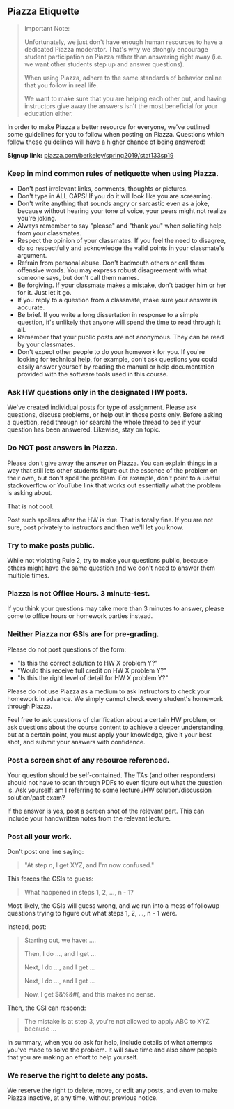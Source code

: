 ## Piazza Etiquette


> Important Note:
>
> Unfortunately, we just don't have enough human
> resources to have a dedicated Piazza moderator.
> That's why we strongly encourage student participation on Piazza 
> rather than answering right away 
> (i.e. we want other students step up and answer questions).
>
> When using Piazza, adhere to the same standards of behavior online 
> that you follow in real life.
>
> We want to make sure that you are helping each other out, and having 
> instructors give away the answers isn't the most beneficial for your 
> education either.


In order to make Piazza a better resource for everyone, we've outlined 
some guidelines for you to follow when posting on Piazza. Questions 
which follow these guidelines will have a higher chance of being answered!

__Signup link:__ [piazza.com/berkeley/spring2019/stat133sp19](piazza.com/berkeley/spring2019/stat133sp19)


### Keep in mind common rules of netiquette when using Piazza.

- Don't post irrelevant links, comments, thoughts or pictures.
- Don't type in ALL CAPS! If you do it will look like you are screaming.
- Don't write anything that sounds angry or sarcastic even as a joke, because without hearing your tone of voice, your peers might not realize you're joking.
- Always remember to say "please" and "thank you" when soliciting help from your classmates.
- Respect the opinion of your classmates. If you feel the need to disagree, do so respectfully and acknowledge the valid points in your classmate's argument.
- Refrain from personal abuse. Don't badmouth others or call them offensive words. You may express robust disagreement with what someone says, but don't call them names.
- Be forgiving. If your classmate makes a mistake, don't badger him or her for it. Just let it go.
- If you reply to a question from a classmate, make sure your answer is accurate.
- Be brief. If you write a long dissertation in response to a simple question, it's unlikely that anyone will spend the time to read through it all.
- Remember that your public posts are not anonymous. They can be read by your classmates.
- Don't expect other people to do your homework for you. If you're looking for technical help, for example, don't ask questions you could easily answer yourself by reading the manual or help documentation provided with the software tools used in this course. 



### Ask HW questions only in the designated HW posts.

We've created individual posts for type of assignment. 
Please ask questions, discuss problems, or help out in those posts only. 
Before asking a question, read through (or search) the whole thread to see 
if your question has been answered. Likewise, stay on topic. 



### Do NOT post answers in Piazza. 

Please don't give away the answer on Piazza. 
You can explain things in a way that still lets other students figure out 
the essence of the problem on their own, but don't spoil the problem. 
For example, don't point to a useful stackoverflow or YouTube link that 
works out essentially what the problem is asking about.

That is not cool.

Post such spoilers after the HW is due. That is totally fine. 
If you are not sure, post privately to instructors and then we'll let you know.



### Try to make posts public.

While not violating Rule 2, try to make your questions public, because 
others might have the same question and we don't need to answer them 
multiple times.



### Piazza is not Office Hours. 3 minute-test.

If you think your questions may take more than 3 minutes to answer, 
please come to office hours or homework parties instead.



### Neither Piazza nor GSIs are for pre-grading.

Please do not post questions of the form:

- "Is this the correct solution to HW X problem Y?"
- "Would this receive full credit on HW X problem Y?"
- "Is this the right level of detail for HW X problem Y?"

Please do not use Piazza as a medium to ask instructors to check your 
homework in advance. We simply cannot check every student's homework 
through Piazza.

Feel free to ask questions of clarification about a certain HW problem, 
or ask questions about the course content to achieve a deeper understanding, 
but at a certain point, you must apply your knowledge, give it your best shot, 
and submit your answers with confidence.



### Post a screen shot of any resource referenced.

Your question should be self-contained. The TAs (and other responders) 
should not have to scan through PDFs to even figure out what the question is. 
Ask yourself: am I referring to some lecture /HW solution/discussion solution/past exam?

If the answer is yes, post a screen shot of the relevant part. 
This can include your handwritten notes from the relevant lecture.



### Post all your work.

Don't post one line saying:

> "At step _n_, I get XYZ, and I'm now confused."

This forces the GSIs to guess:

> What happened in steps 1, 2, ..., n - 1?

Most likely, the GSIs will guess wrong, and we run into a mess of followup 
questions trying to figure out what steps 1, 2, ..., n - 1 were.

Instead, post:

> Starting out, we have: ....
>
> Then, I do ..., and I get ...
> 
> Next, I do ..., and I get ...
>
> Next, I do ..., and I get ...
>
> Now, I get $&%&#(, and this makes no sense.

Then, the GSI can respond:

> The mistake is at step 3, you're not allowed to apply ABC to XYZ because ...

In summary, when you do ask for help, include details of what attempts you've made to solve the problem. It will save time and also show people that you are making an effort to help yourself.



### We reserve the right to delete any posts.

We reserve the right to delete, move, or edit any posts, and even to make Piazza inactive, at any time, without previous notice.
